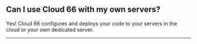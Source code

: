 

## Can I use Cloud 66 with my own servers?

Yes! Cloud 66 configures and deploys your code to your servers in the cloud or your own dedicated server.

* * *

